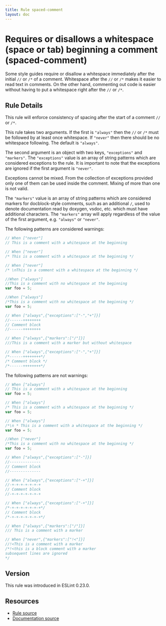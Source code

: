 ```yaml
---
title: Rule spaced-comment
layout: doc
---
```

<!-- Note: No pull requests accepted for this file. See README.md in the root directory for details. -->
# Requires or disallows a whitespace (space or tab) beginning a comment (spaced-comment)

Some style guides require or disallow a whitespace immediately after the initial `//` or `/*` of a comment.
Whitespace after the `//` or `/*` makes it easier to read text in comments.
On the other hand, commenting out code is easier without having to put a whitespace right after the `//` or `/*`.


## Rule Details

This rule will enforce consistency of spacing after the start of a comment `//` or `/*`.

This rule takes two arguments. If the first is `"always"` then the `//` or `/*` must be followed by at least once whitespace.
If `"never"` then there should be no whitespace following.
The default is `"always"`.

The second argument is an object with two keys, `"exceptions"` and `"markers"`.
The `"exceptions"` value is an array of string patterns which are considered exceptions to the rule.
It is important to note that the exceptions are ignored if the first argument is `"never"`.

Exceptions cannot be mixed. From the collection of exceptions provided only one of them can be used inside the comment. Mixing of more than one is not valid.

The `"markers"` value is an array of string patterns which are considered markers for docblock-style comments,
such as an additional `/`, used to denote documentation read by doxygen, vsdoc, etc. which must have additional characters.
The `"markers"` array will apply regardless of the value of the first argument, e.g. `"always"` or `"never"`.

The following patterns are considered warnings:

```js
// When ["never"]
// This is a comment with a whitespace at the beginning
```

```js
// When ["never"]
/* This is a comment with a whitespace at the beginning */
```

```js
// When ["never"]
/* \nThis is a comment with a whitespace at the beginning */
```

```js
//When ["always"]
//This is a comment with no whitespace at the beginning
var foo = 5;
```

```js
//When ["always"]
/*This is a comment with no whitespace at the beginning */
var foo = 5;
```

```js
// When ["always",{"exceptions":["-","+"]}]
//------++++++++
// Comment block
//------++++++++
```

```js
// When ["always",{"markers":["/"]}]
///This is a comment with a marker but without whitespace
```

```js
// When ["always",{"exceptions":["-","+"]}]
/*------++++++++*/
/* Comment block */
/*------++++++++*/
```

The following patterns are not warnings:

```js
// When ["always"]
// This is a comment with a whitespace at the beginning
var foo = 5;
```

```js
// When ["always"]
/* This is a comment with a whitespace at the beginning */
var foo = 5;
```

```js
// When ["always"]
/*\n * This is a comment with a whitespace at the beginning */
var foo = 5;
```


```js
//When ["never"]
/*This is a comment with no whitespace at the beginning */
var foo = 5;
```

```js
// When ["always",{"exceptions":["-"]}]
//--------------
// Comment block
//--------------
```

```js
// When ["always",{"exceptions":["-+"]}]
//-+-+-+-+-+-+-+
// Comment block
//-+-+-+-+-+-+-+
```

```js
// When ["always",{"exceptions":["-+"]}]
/*-+-+-+-+-+-+-+*/
// Comment block
/*-+-+-+-+-+-+-+*/
```

```js
// When ["always",{"markers":["/"]}]
/// This is a comment with a marker
```

```js
// When ["never",{"markers":["!<"]}]
//!<This is a comment with a marker
/*!<this is a block comment with a marker
subsequent lines are ignored
*/
```

## Version

This rule was introduced in ESLint 0.23.0.

## Resources

* [Rule source](https://github.com/eslint/eslint/tree/master/lib/rules/spaced-comment.js)
* [Documentation source](https://github.com/eslint/eslint/tree/master/docs/rules/spaced-comment.md)
